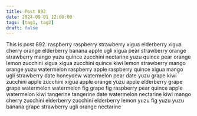 ```yaml
---
title: Post 892
date: 2024-09-01 12:00:00
tags: [tag1, tag2]
draft: false
---
```

This is post 892.
raspberry
raspberry
strawberry
xigua
elderberry
xigua
cherry
orange
elderberry
banana
apple
ugli
xigua
pear
strawberry
orange
strawberry
mango
yuzu
quince
zucchini
nectarine
yuzu
quince
pear
orange
lemon
zucchini
xigua
xigua
zucchini
quince
kiwi
lemon
strawberry
mango
orange
yuzu
watermelon
raspberry
apple
raspberry
quince
xigua
mango
ugli
strawberry
date
honeydew
watermelon
pear
date
yuzu
grape
kiwi
zucchini
apple
zucchini
xigua
apple
orange
yuzu
apple
elderberry
grape
grape
watermelon
watermelon
fig
grape
fig
raspberry
pear
quince
apple
watermelon
kiwi
tangerine
tangerine
date
watermelon
nectarine
kiwi
mango
cherry
zucchini
elderberry
zucchini
elderberry
lemon
yuzu
fig
yuzu
yuzu
banana
grape
strawberry
ugli
orange
nectarine

